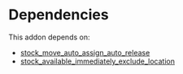 # Dependencies

This addon depends on:

- [stock_move_auto_assign_auto_release](../../../../odoo-bringout-oca-stock-logistics-warehouse-stock_move_auto_assign_auto_release)
- [stock_available_immediately_exclude_location](../../../../../oca-technical/odoo-bringout-oca-stock-logistics-availability-stock_available_immediately_exclude_location)

